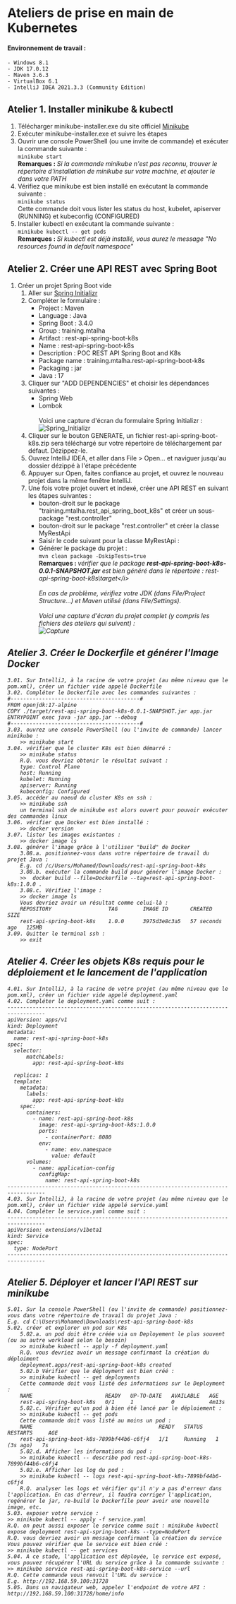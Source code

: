 # Ateliers de prise en main de Kubernetes
#### Environnement de travail :
	- Windows 8.1	
	- JDK 17.0.12	
	- Maven 3.6.3
	- VirtualBox 6.1
	- IntelliJ IDEA 2021.3.3 (Community Edition)

## Atelier 1. Installer minikube & kubectl
1. Télécharger minikube-installer.exe du site officiel [Minikube](https://minikube.sigs.k8s.io/docs/start/?arch=%2Fwindows%2Fx86-64%2Fstable%2F.exe+download)
2. Exécuter minikube-installer.exe et suivre les étapes
3. Ouvrir une console PowerShell (ou une invite de commande) et exécuter la commande suivante : <br/>```minikube start```<br/><b>Remarques : </b><i>Si la commande minikube n'est pas reconnu, trouver le répertoire d'installation de minikube sur votre machine, et ajouter le dans votre PATH</i>
4. Vérifiez que minikube est bien installé en exécutant la commande suivante : <br/>```minikube status```<br/>Cette commande doit vous lister les status du host, kubelet, apiserver (RUNNING) et kubeconfig (CONFIGURED)
5. Installer kubectl en exécutant la commande suivante : <br/>```minikube kubectl -- get pods```<br/><b>Remarques : </b><i>Si kubectl est déjà installé, vous aurez le message "No resources found in default namespace"</i>
	
## Atelier 2. Créer une API REST avec Spring Boot
1. Créer un projet Spring Boot vide
    1. Aller sur [Spring Initializr](https://start.spring.io/)
    2. Compléter le formulaire :
       - Project : Maven
       - Language : Java
       - Spring Boot : 3.4.0
       - Group : training.mtalha
       - Artifact : rest-api-spring-boot-k8s
       - Name : rest-api-spring-boot-k8s
       - Description : POC REST API Spring Boot and K8s
       - Package name : training.mtalha.rest-api-spring-boot-k8s
       - Packaging : jar
       - Java : 17
    3. Cliquer sur "ADD DEPENDENCIES" et choisir les dépendances suivantes :
       - Spring Web
       - Lombok
     <br/><br/>Voici une capture d'écran du formulaire Spring Initializr :<br/>
       ![Spring_Initializr](https://github.com/user-attachments/assets/6011e732-c6ef-4ec9-a676-aa56e84c0e5a)
    4. Cliquer sur le bouton GENERATE, un fichier rest-api-spring-boot-k8s.zip sera téléchargé sur votre répertoire de téléchargement par défaut. Dézippez-le.
    5. Ouvrez IntelliJ IDEA, et aller dans File > Open... et naviguer jusqu'au dossier dézippé à l'étape précédente
    6. Appuyer sur Open, faites confiance au projet, et ouvrez le nouveau projet dans la même fenêtre IntelliJ.
    7. Une fois votre projet ouvert et indexé, créer une API REST en suivant les étapes suivantes :
       - bouton-droit sur le package "training.mtalha.rest_api_spring_boot_k8s" et créer un sous-package "rest.controller"
       - bouton-droit sur le package "rest.controller" et créer la classe MyRestApi
       - Saisir le code suivant pour la classe MyRestApi : 
       - Générer le package du projet : <br/>```mvn clean package -DskipTests=true```<br/><b>Remarques : </b><i>vérifier que le package <b>rest-api-spring-boot-k8s-0.0.1-SNAPSHOT.jar</b> est bien généré dans le répertoire : rest-api-spring-boot-k8s\target\</i>
       <br/><br/>En cas de problème, vérifiez votre JDK (dans File/Project Structure...) et Maven utilisé (dans File/Settings).
       <br/><br/>Voici une capture d'écran du projet complet (y compris les fichiers des ateliers qui suivent) :<br/>
       ![Capture](https://github.com/user-attachments/assets/88daa845-1910-4ab8-9b5b-56803409fee7)
     	
## Atelier 3. Créer le Dockerfile et générer l'Image Docker
	3.01. Sur IntelliJ, à la racine de votre projet (au même niveau que le pom.xml), créer un fichier vide appelé Dockerfile
	3.02. Compléter le Dockerfile avec les commandes suivantes :
	#-----------------------------------------#
	FROM openjdk:17-alpine
	COPY ./target/rest-api-spring-boot-k8s-0.0.1-SNAPSHOT.jar app.jar
	ENTRYPOINT exec java -jar app.jar --debug
	#-----------------------------------------#
	3.03. ouvrez une console PowerShell (ou l'invite de commande) lancer minikube :
		>> minikube start
	3.04. vérifier que le cluster K8s est bien démarré :
		>> minikube status
		R.Q. vous devriez obtenir le résultat suivant :
		type: Control Plane
		host: Running
		kubelet: Running
		apiserver: Running
		kubeconfig: Configured
	3.05. accéder au noeud du cluster K8s en ssh :
		>> minikube ssh
		un terminal ssh de minikube est alors ouvert pour pouvoir exécuter des commandes linux
	3.06. vérifier que Docker est bien installé :
		>> docker version
	3.07. lister les images existantes :
		>> docker image ls
	3.08. générer l'image grâce à l'utiliser "build" de Docker
		3.08.a. positionnez-vous dans votre répertoire de travail du projet Java :
		E.g. cd /c/Users/Mohamed/Downloads/rest-api-spring-boot-k8s
		3.08.b. exécuter la commande build pour générer l'image Docker :
		>>  docker build --file=Dockerfile --tag=rest-api-spring-boot-k8s:1.0.0 .
		3.08.c. Vérifiez l'image :
		>> docker image ls
		Vous devriez avoir un résultat comme celui-là :
		REPOSITORY                  TAG        IMAGE ID       CREATED          SIZE
		rest-api-spring-boot-k8s    1.0.0      3975d3e8c3a5   57 seconds ago   125MB
	3.09. Quitter le terminal ssh :
		>> exit
		
## Atelier 4. Créer les objets K8s requis pour le déploiement et le lancement de l'application
	4.01. Sur IntelliJ, à la racine de votre projet (au même niveau que le pom.xml), créer un fichier vide appelé deployment.yaml
	4.02. Compléter le deployment.yaml comme suit :
	----------------------------------------------------------------------------------	
	apiVersion: apps/v1
	kind: Deployment
	metadata:
	  name: rest-api-spring-boot-k8s
	spec:
	  selector:
		  matchLabels:
			app: rest-api-spring-boot-k8s

	  replicas: 1
	  template:
		metadata:
		  labels:
			app: rest-api-spring-boot-k8s
		spec:
		  containers:
			- name: rest-api-spring-boot-k8s
			  image: rest-api-spring-boot-k8s:1.0.0
			  ports:
				- containerPort: 8080
			  env:
				- name: env.namespace
				  value: default
		  volumes:
			- name: application-config
			  configMap:
				name: rest-api-spring-boot-k8s	
	----------------------------------------------------------------------------------
	4.03. Sur IntelliJ, à la racine de votre projet (au même niveau que le pom.xml), créer un fichier vide appelé service.yaml
	4.04. Compléter le service.yaml comme suit :
	----------------------------------------------------------------------------------
	apiVersion: extensions/v1beta1
	kind: Service
	spec:
	  type: NodePort
	----------------------------------------------------------------------------------

## Atelier 5. Déployer et lancer l'API REST sur minikube
	5.01. Sur la console PowerShell (ou l'invite de commande) positionnez-vous dans votre répertoire de travail du projet Java :
	E.g. cd C:\Users\Mohamed\Downloads\rest-api-spring-boot-k8s
	5.02. créer et explorer un pod sur K8s
		5.02.a. un pod doit être créée via un Deployement le plus souvent (ou au autre workload selon le besoin)
		>> minikube kubectl -- apply -f deployment.yaml
		R.Q. vous devriez avoir un message confirmant la création du déploiment
		deployment.apps/rest-api-spring-boot-k8s created
		5.02.b Vérifier que le déployment est bien créé :		
		>> minikube kubectl -- get deployments
		Cette commande doit vous listé des informations sur le Deployment :
		NAME                       READY   UP-TO-DATE   AVAILABLE   AGE
		rest-api-spring-boot-k8s   0/1     1            0           4m13s
		5.02.c. Vérifier qu'un pod à bien été lancé par le déploiement :
		>> minikube kubectl -- get pods
		Cette commande doit vous listé au moins un pod :
		NAME                                        READY   STATUS    RESTARTS     AGE
		rest-api-spring-boot-k8s-7899bf44b6-c6fj4   1/1     Running   1 (3s ago)   7s
		5.02.d. Afficher les informations du pod :
		>> minikube kubectl -- describe pod rest-api-spring-boot-k8s-7899bf44b6-c6fj4
		5.02.e. Afficher les log du pod :
		>> minikube kubectl -- logs rest-api-spring-boot-k8s-7899bf44b6-c6fj4
		R.Q. analyser les logs et vérifier qu'il n'y a pas d'erreur dans l'application. En cas d'erreur, il faudra corriger l'application, regénérer le jar, re-build le Dockerfile pour avoir une nouvelle image, etc. 		
	5.03. exposer votre service :
	>> minikube kubectl -- apply -f service.yaml
	R.Q. on peut aussi exposer le service comme suit : minikube kubectl expose deployment rest-api-spring-boot-k8s --type=NodePort
	R.Q. vous devriez avoir un message confirmant la création du service
	Vous pouvez vérifier que le service est bien créé :
	>> minikube kubectl -- get services
	5.04. A ce stade, l'application est déployée, le service est exposé, vous pouvez récupérer l'URL du service grâce à la commande suivante :
	>> minikube service rest-api-spring-boot-k8s-service --url
	R.Q. Cette commande vous renvoit l'URL du service :
	E.g. http://192.168.59.100:31728
	5.05. Dans un navigateur web, appeler l'endpoint de votre API : http://192.168.59.100:31728/home/info
